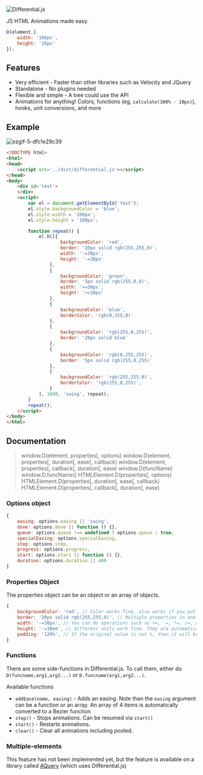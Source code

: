 ![Differential.js](https://user-images.githubusercontent.com/13282284/33913824-6f3867e6-df69-11e7-9a70-a35a1225ac26.png)

JS HTML Animations made easy.

```js
D(element,{
    width: '100px',
    height: '10px'
});
```
## Features

* Very efficient - Faster than other libraries such as Velocity and JQuery
* Standalone - No plugins needed
* Flexible and simple - A tree could use the API
* Animations for anything! Colors, functions (eg, `calculate(100% - 10px)`), hooks, unit conversions, and more

## Example

![ezgif-5-dfc1e29c39](https://user-images.githubusercontent.com/13282284/33789353-e60ee6aa-dc45-11e7-9793-da7eb6e4cf8c.gif)


```html
<!DOCTYPE html>
<html>
<head>
    <script src='../dist/differential.js'></script>
</head>
<body>
    <div id='test'>
    </div>
    <script>
        var el = document.getElementById('test');
        el.style.backgroundColor = 'blue';
        el.style.width = '100px';
        el.style.height = '100px';

        function repeat() {
            el.D([{
                    backgroundColor: 'red',
                    border: '20px solid rgb(255,255,0)',
                    width: '-=30px',
                    height: '-=30px'
                },
                {
                    backgroundColor: 'green',
                    border: '5px solid rgb(255,0,0)',
                    width: '+=30px',
                    height: '+=30px'
                },
                {
                    backgroundColor: 'blue',
                    borderColor: 'rgb(0,255,0)'
                },
                {
                    backgroundColor: 'rgb(255,0,255)',
                    border: '20px solid blue'
                },
                {
                    backgroundColor: 'rgb(0,255,255)',
                    border: '5px solid rgb(255,0,255)'
                },
                {
                    backgroundColor: 'rgb(255,255,0)',
                    borderColor: 'rgb(255,0,255)',
                }
            ], 1000, 'swing', repeat);
        }
        repeat();
    </script>
</body>
</html>
```

## Documentation

> window.D(element, properties[, options)
> window.D(element, properties[, duration[, ease[, callback)
> window.D(element, properties[, callback[, duration[, ease)
> window.D(funcName)
> window.D.funcName()
> HTMLElement.D(properties[, options)
> HTMLElement.D(properties[, duration[, ease[, callback)
> HTMLElement.D(properties[, callback[, duration[, ease)

### Options object

```js
{
    easing: options.easing || 'swing',
    done: options.done || function () {},
    queue: options.queue !== undefined ? options.queue : true,
    specialEasing: options.specialEasing,
    step: options.step,
    progress: options.progress,
    start: options.start || function () {},
    duration: options.duration || 400
}
```

### Properties Object

The properties object can be an object or an array of objects.

```js
{
    backgroundColor: 'red', // Color works fine, also works if you put #ff0000 or rgb(255,0,0)
    border: '20px solid rgb(255,255,0)', // Multiple properties in one line works fine
    width: '-=30px', // You can do operations such as +=, -=, *=, /=, and ^=
    height: '-=30em', // different units work fine. They are automatically converted.
    padding: '120%', // If the original value is not %, then it will be automatically relative, multiplying the original by %/100.
}
```

### Functions

There are some side-functions in Differential.js. To call them, either do `D(funcname,arg1,arg2...)` or `D.funcname(arg1,arg2...)`.


Available functions

* `addEase(name, easing)` - Adds an easing. Note than the `easing` argument can be a function or an array. An array of 4 items is automatically converted to a Bezier function
* `stop()` - Stops animations. Can be resumed via `start()`
* `start()` - Restarts animations.
* `clear()` - Clear all animations including pooled.

### Multiple-elements

This feature has not been implemented yet, but the feature is available on a library called [AQuery](https://github.com/ThreeLetters/AQuery) (which uses Differential.js)